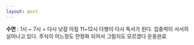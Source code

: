 ```yaml
---
layout: post
---
```

**수면** : 1시 ~ 7시 + 다시 낮잠 아침 11~12시
다행이 다시 독서가 된다. 집중력이 서서히 살아나고 있다. 주식이 어느정도 안정화 되어서 그럴지도 모르겠다
운동완료